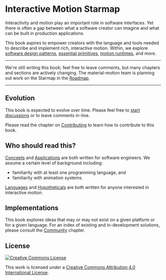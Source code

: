 # Interactive Motion Starmap

Interactivity and motion play an important role in software interfaces. Yet there is often a gap between what a software creator can imagine and what can be built in production applications.

This book aspires to empower creators with the language and tools needed to describe and implement rich, interactive motion. Within, we explore [software design patterns](concepts/patterns.md), [essential primitives](concepts/primitives.md), [motion runtimes](concepts/runtimes.md), and more.

---

We're still writing this book; feel free to leave comments, but many chapters and sections are actively changing. The material-motion team is planning out work on the Starmap in the [Roadmap](https://material-motion.gitbooks.io/material-motion-team/content/roadmaps/meta.html).

---

## Evolution

This book is expected to evolve over time. Please feel free to [start discussions](https://www.gitbook.com/book/material-motion/material-motion-starmap/discussions) or to leave comments in-line.

Please read the chapter on [Contributing](CONTRIBUTING.md) to learn how to contribute to this book.

## Who should read this?

[Concepts](concepts/) and [Applications](applications/) are both written for software engineers. We assume a certain level of background including:

- familiarity with at least one programming language, and
- familiarity with animation systems.

[Languages](languages/) and [Hypotheticals](hypotheticals/) are both written for anyone interested in interactive motion.

## Implementations

This book explores ideas that may or may not exist on a given platform or for a given language. For an index of existing and in-development solutions, please consult the [Community](community/) chapter.

## License

[![Creative Commons License](https://i.creativecommons.org/l/by/4.0/88x31.png)](http://creativecommons.org/licenses/by/4.0/)

This work is licensed under a [Creative Commons Attribution 4.0 International License](http://creativecommons.org/licenses/by/4.0/).
